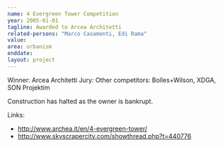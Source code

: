 ```yaml
---
name: 4 Evergreen Tower Competition
year: 2005-01-01
tagline: Awarded to Arcea Architetti
related-persons: "Marco Casamonti, Edi Rama"
value:
area: urbanism
enddate:
layout: project
---
```


Winner: Arcea Architetti
Jury:
Other competitors: Bolles+Wilson, XDGA, SON Projektim

Construction has halted as the owner is bankrupt.



Links:
* <http://www.archea.it/en/4-evergreen-tower/>
* <http://www.skyscrapercity.com/showthread.php?t=440776>
